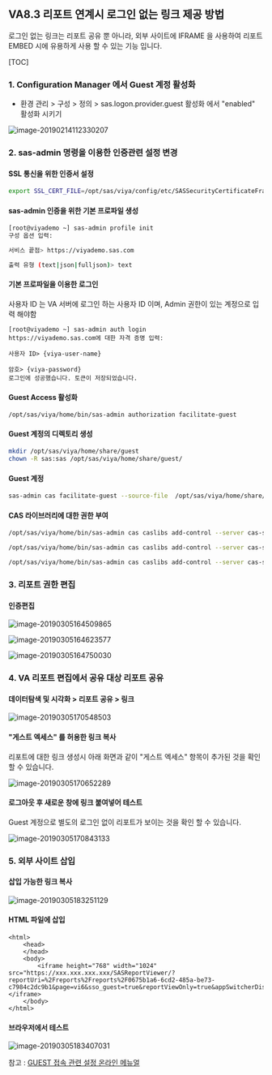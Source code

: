 

## VA8.3 리포트 연계시 로그인 없는 링크 제공 방법

로그인 없는 링크는 리포트 공유 뿐 아니라, 외부 사이트에 IFRAME 을 사용하여 리포트 EMBED 시에 유용하게 사용 할 수 있는 기능 입니다.

[TOC]

### 1. Configuration Manager 에서 Guest 계정 활성화

+ 환경 관리 > 구성 > 정의 > sas.logon.provider.guest 활성화 에서 "enabled" 활성화 시키기

![image-20190214112330207](../img/image-20190214112330207.png)



### 2. sas-admin 명령을 이용한 인증관련 설정 변경

#### SSL 통신을 위한 인증서 설정

```bash
export SSL_CERT_FILE=/opt/sas/viya/config/etc/SASSecurityCertificateFramework/cacerts/trustedcerts.pem
```

#### sas-admin 인증을 위한 기본 프로파일 생성

```bash
[root@viyademo ~] sas-admin profile init
구성 옵션 입력:

서비스 끝점> https://viyademo.sas.com

출력 유형 (text|json|fulljson)> text
```

#### 기본 프로파일을 이용한 로그인

사용자 ID 는 VA 서버에 로그인 하는 사용자 ID 이며, Admin 권한이 있는 계정으로 입력 해야함

```
[root@viyademo ~] sas-admin auth login
https://viyademo.sas.com에 대한 자격 증명 입력:

사용자 ID> {viya-user-name}

암호> {viya-password}
로그인에 성공했습니다. 토큰이 저장되었습니다.
```

#### Guest Access 활성화

```
/opt/sas/viya/home/bin/sas-admin authorization facilitate-guest
```

#### Guest 계정의 디렉토리 생성

```bash
mkdir /opt/sas/viya/home/share/guest
chown -R sas:sas /opt/sas/viya/home/share/guest/
```

#### Guest 계정

~~~bash
sas-admin cas facilitate-guest --source-file  /opt/sas/viya/home/share/guest --server cas-shared-default --superuser
~~~

#### CAS 라이브러리에 대한 권한 부여 

~~~bash
/opt/sas/viya/home/bin/sas-admin cas caslibs add-control --server cas-shared-default --caslib PUBLIC --grant readInfo --guest --superuser

/opt/sas/viya/home/bin/sas-admin cas caslibs add-control --server cas-shared-default --caslib PUBLIC --grant select --guest --superuser

/opt/sas/viya/home/bin/sas-admin cas caslibs add-control --server cas-shared-default --caslib PUBLIC --grant limitedPromote --guest --superuser
~~~



### 3. 리포트 권한 편집

#### 인증편집

![image-20190305164509865](../img/image-20190305164509865.png)





![image-20190305164623577](../img/image-20190305164623577.png)



![image-20190305164750030](../img/image-20190305164750030.png)





### 4. VA 리포트 편집에서 공유 대상 리포트 공유

#### 데이터탐색 및 시각화 > 리포트 공유 > 링크

![image-20190305170548503](../img/image-20190305170548503.png)





#### "게스트 엑세스" 를 허용한 링크 복사

리포트에 대한 링크 생성시 아래 화면과 같이 "게스트 엑세스" 항목이 추가된 것을 확인 할 수 있습니다.

![image-20190305170652289](/Users/dangtong/Dropbox/dangtong-book/sas_book/img/image-20190305170652289.png)



#### 로그아웃 후 새로운 창에 링크 붙여넣어 테스트 

Guest 계정으로 별도의 로그인 없이 리포트가 보이는 것을 확인 할 수 있습니다.

![image-20190305170843133](../img/image-20190305170843133.png)



### 5. 외부 사이트 삽입

#### 삽입 가능한 링크 복사

![image-20190305183251129](../img/image-20190305183251129.png)

#### HTML 파일에 삽입

~~~
<html>
    <head>
    </head>
    <body>
        <iframe height="768" width="1024" src="https://xxx.xxx.xxx.xxx/SASReportViewer/?reportUri=%2Freports%2Freports%2F0675b1a6-6cd2-485a-be73-c7984c2dc9b1&page=vi6&sso_guest=true&reportViewOnly=true&appSwitcherDisabled=true"></iframe>
    </body>
</html>
~~~



#### 브라우저에서 테스트

![image-20190305183407031](../img/image-20190305183407031.png)

참고 : [GUEST 접속 관련 설정 온라인 메뉴얼](https://go.documentation.sas.com/?docsetId=calauthmdl&docsetTarget=n067qoyrgu1yohn19nq4ehy8o0b3.htm&docsetVersion=3.3&locale=en#p0jrliplx9dz0an11jdxlc7s15wq)



